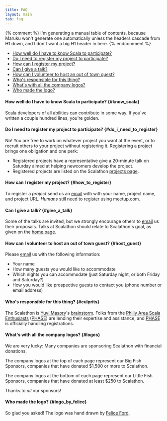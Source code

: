 ```yaml
---
title: FAQ
layout: main
tab: faq
---
```


{% comment %}
I'm generating a manual table of contents, because Maruku won't generate
one automatically unless the headers cascade from H1 down, and I don't
want a big H1 header in here.
{% endcomment %}

<div class="maruku_toc" markdown="1">

* [How well do I have to know Scala to participate?](#know_scala)
* [Do I need to register my project to participate?](#do_i_need_to_register)
* [How can I register my project?](#how_to_register)
* [Can I give a talk?](#give_a_talk)
* [How can I volunteer to host an out of town guest?](#host_guest)
* [Who's responsible for this thing?](#culprits)
* [What's with all the company logos?](#logos)
* [Who made the logo?](#logo_by_felice)
</div>

#### How well do I have to know Scala to participate? {#know_scala}

Scala developers of all abilities can contribute in some way. If you've
written a couple hundred lines, you're golden.

#### Do I need to register my project to participate? {#do_i_need_to_register}

No! You are free to work on whatever project you want at the event, or to
recruit others to your project without registering it. Registering a
project brings one obligation and one perk:

* Registered projects have a representative give a 20-minute talk on
  Saturday aimed at helping newcomers develop the project.
* Registered projects are listed on the Scalathon
  [projects page](projects.html).

#### How can I register my project? {#how_to_register}

To register a *project* send us an [email][] with with your name, project
name, and project URL. *Humans* still need to register using meetup.com.

#### Can I give a talk? {#give_a_talk}

Some of the talks are invited, but we strongly encourage others to [email][] us
their proposals. Talks at Scalathon should relate to Scalathon's goal, as
given on the [home page](index.html).

#### How can I volunteer to host an out of town guest? {#host_guest}

Please [email][] us with the following information:

* Your name
* How many guests you would like to accommodate
* Which nights you can accommodate (just Saturday night, or both Friday and Saturday?)
* How you would like prospective guests to contact you (phone number or email address)

#### Who's responsible for this thing? {#culprits}

The Scalathon is [Yuvi Masory][]'s [brainstorm](http://blog.yuvimasory.com/2011/04/scalathon-how-you-can-help.html). Folks from the
[Philly Area Scala Enthusiasts][PHASE] ([PHASE][]) are lending their expertise
and assistance, and [PHASE][] is officially handling registrations.

#### What's with all the company logos? {#logos}

We are very lucky: Many companies are sponsoring Scalathon with financial
donations.

The company logos at the top of each page represent our Big Fish Sponsors,
companies that have donated $1,500 or more to Scalathon.

The company logos at the bottom of each page represent our Little Fish
Sponsors, companies that have donated at least $250 to Scalathon.

Thanks to *all* our sponsors!

#### Who made the logo? {#logo_by_felice}

So glad you asked! The logo was hand drawn by [Felice Ford][].

[email]: mailto:contact@scalathon.org
[Yuvi Masory]: contact.html
[PHASE]: http://www.meetup.com/scala-phase/
[Felice Ford]: http://writefelice.blogspot.com/
